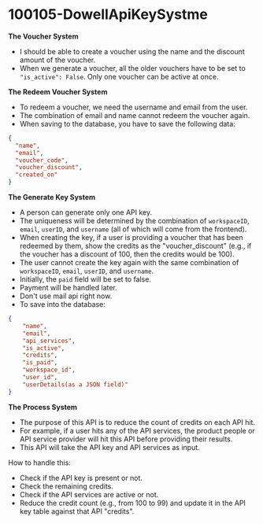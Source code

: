 # 100105-DowellApiKeySystme

**The Voucher System**

- I should be able to create a voucher using the name and the discount amount of the voucher.
- When we generate a voucher, all the older vouchers have to be set to `"is_active": False`. Only one voucher can be active at once.

**The Redeem Voucher System**

- To redeem a voucher, we need the username and email from the user.
- The combination of email and name cannot redeem the voucher again.
- When saving to the database, you have to save the following data:

```json
{
  "name",
  "email",
  "voucher_code",
  "voucher_discount",
  "created_on"
}
```

**The Generate Key System**

- A person can generate only one API key.
- The uniqueness will be determined by the combination of `workspaceID`, `email`, `userID`, and `username` (all of which will come from the frontend).
- When creating the key, if a user is providing a voucher that has been redeemed by them, show the credits as the "voucher_discount" (e.g., if the voucher has a discount of 100, then the credits would be 100).
- The user cannot create the key again with the same combination of `workspaceID`, `email`, `userID`, and `username`.
- Initially, the `paid` field will be set to false.
- Payment will be handled later.
- Don't use mail api right now.
- To save into the database:

```json
{
    "name",
    "email",
    "api_services",
    "is_active",
    "credits",
    "is_paid",
    "workspace_id",
    "user_id",
    "userDetails(as a JSON field)"
}
```

**The Process System**

- The purpose of this API is to reduce the count of credits on each API hit.
- For example, if a user hits any of the API services, the product people or API service provider will hit this API before providing their results.
- This API will take the API key and API services as input.

How to handle this:

- Check if the API key is present or not.
- Check the remaining credits.
- Check if the API services are active or not.
- Reduce the credit count (e.g., from 100 to 99) and update it in the API key table against that API "credits".
